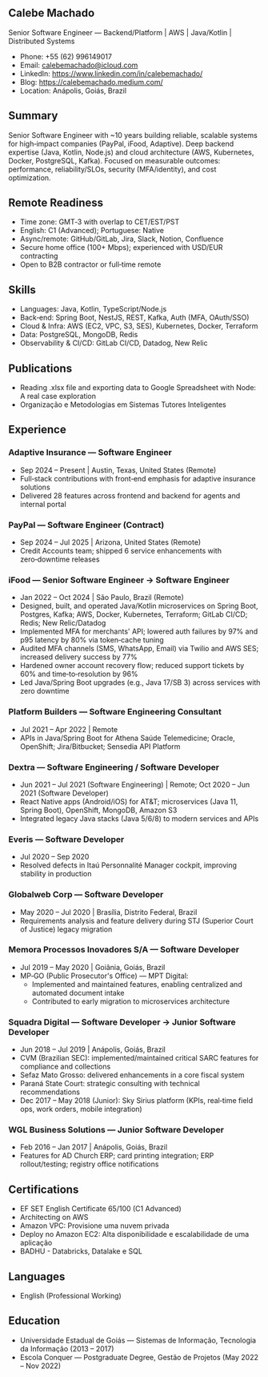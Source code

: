 ## Calebe Machado
Senior Software Engineer — Backend/Platform | AWS | Java/Kotlin | Distributed Systems

- Phone: +55 (62) 996149017
- Email: calebemachado@icloud.com
- LinkedIn: https://www.linkedin.com/in/calebemachado/
- Blog: https://calebemachado.medium.com/
- Location: Anápolis, Goiás, Brazil

## Summary
Senior Software Engineer with ~10 years building reliable, scalable systems for high‑impact companies (PayPal, iFood, Adaptive). Deep backend expertise (Java, Kotlin, Node.js) and cloud architecture (AWS, Kubernetes, Docker, PostgreSQL, Kafka). Focused on measurable outcomes: performance, reliability/SLOs, security (MFA/identity), and cost optimization.

## Remote Readiness
- Time zone: GMT‑3 with overlap to CET/EST/PST
- English: C1 (Advanced); Portuguese: Native
- Async/remote: GitHub/GitLab, Jira, Slack, Notion, Confluence
- Secure home office (100+ Mbps); experienced with USD/EUR contracting
- Open to B2B contractor or full‑time remote

## Skills
- Languages: Java, Kotlin, TypeScript/Node.js
- Back‑end: Spring Boot, NestJS, REST, Kafka, Auth (MFA, OAuth/SSO)
- Cloud & Infra: AWS (EC2, VPC, S3, SES), Kubernetes, Docker, Terraform
- Data: PostgreSQL, MongoDB, Redis
- Observability & CI/CD: GitLab CI/CD, Datadog, New Relic

## Publications
- Reading .xlsx file and exporting data to Google Spreadsheet with Node: A real case exploration
- Organização e Metodologias em Sistemas Tutores Inteligentes

## Experience

### Adaptive Insurance — Software Engineer
- Sep 2024 – Present | Austin, Texas, United States (Remote)
- Full‑stack contributions with front‑end emphasis for adaptive insurance solutions
- Delivered 28 features across frontend and backend for agents and internal portal

### PayPal — Software Engineer (Contract)
- Sep 2024 – Jul 2025 | Arizona, United States (Remote)
- Credit Accounts team; shipped 6 service enhancements with zero‑downtime releases

### iFood — Senior Software Engineer → Software Engineer
- Jan 2022 – Oct 2024 | São Paulo, Brazil (Remote)
- Designed, built, and operated Java/Kotlin microservices on Spring Boot, Postgres, Kafka; AWS, Docker, Kubernetes, Terraform; GitLab CI/CD; Redis; New Relic/Datadog
- Implemented MFA for merchants' API; lowered auth failures by 97% and p95 latency by 80% via token‑cache tuning
- Audited MFA channels (SMS, WhatsApp, Email) via Twilio and AWS SES; increased delivery success by 77%
- Hardened owner account recovery flow; reduced support tickets by 60% and time‑to‑resolution by 96%
- Led Java/Spring Boot upgrades (e.g., Java 17/SB 3) across services with zero downtime

### Platform Builders — Software Engineering Consultant
- Jul 2021 – Apr 2022 | Remote
- APIs in Java/Spring Boot for Athena Saúde Telemedicine; Oracle, OpenShift; Jira/Bitbucket; Sensedia API Platform

### Dextra — Software Engineering / Software Developer
- Jun 2021 – Jul 2021 (Software Engineering) | Remote; Oct 2020 – Jun 2021 (Software Developer)
- React Native apps (Android/iOS) for AT&T; microservices (Java 11, Spring Boot), OpenShift, MongoDB, Amazon S3
- Integrated legacy Java stacks (Java 5/6/8) to modern services and APIs

### Everis — Software Developer
- Jul 2020 – Sep 2020
- Resolved defects in Itaú Personnalité Manager cockpit, improving stability in production

### Globalweb Corp — Software Developer
- May 2020 – Jul 2020 | Brasília, Distrito Federal, Brazil
- Requirements analysis and feature delivery during STJ (Superior Court of Justice) legacy migration

### Memora Processos Inovadores S/A — Software Developer
- Jul 2019 – May 2020 | Goiânia, Goiás, Brazil
- MP‑GO (Public Prosecutor's Office) — MPT Digital:
  - Implemented and maintained features, enabling centralized and automated document intake
  - Contributed to early migration to microservices architecture

### Squadra Digital — Software Developer → Junior Software Developer
- Jun 2018 – Jul 2019 | Anápolis, Goiás, Brazil
- CVM (Brazilian SEC): implemented/maintained critical SARC features for compliance and collections
- Sefaz Mato Grosso: delivered enhancements in a core fiscal system
- Paraná State Court: strategic consulting with technical recommendations
- Dec 2017 – May 2018 (Junior): Sky Sirius platform (KPIs, real‑time field ops, work orders, mobile integration)

### WGL Business Solutions — Junior Software Developer
- Feb 2016 – Jan 2017 | Anápolis, Goiás, Brazil
- Features for AD Church ERP; card printing integration; ERP rollout/testing; registry office notifications

## Certifications
- EF SET English Certificate 65/100 (C1 Advanced)
- Architecting on AWS
- Amazon VPC: Provisione uma nuvem privada
- Deploy no Amazon EC2: Alta disponibilidade e escalabilidade de uma aplicação
- BADHU - Databricks, Datalake e SQL

## Languages
- English (Professional Working)

## Education
- Universidade Estadual de Goiás — Sistemas de Informação, Tecnologia da Informação (2013 – 2017)
- Escola Conquer — Postgraduate Degree, Gestão de Projetos (May 2022 – Nov 2022)
